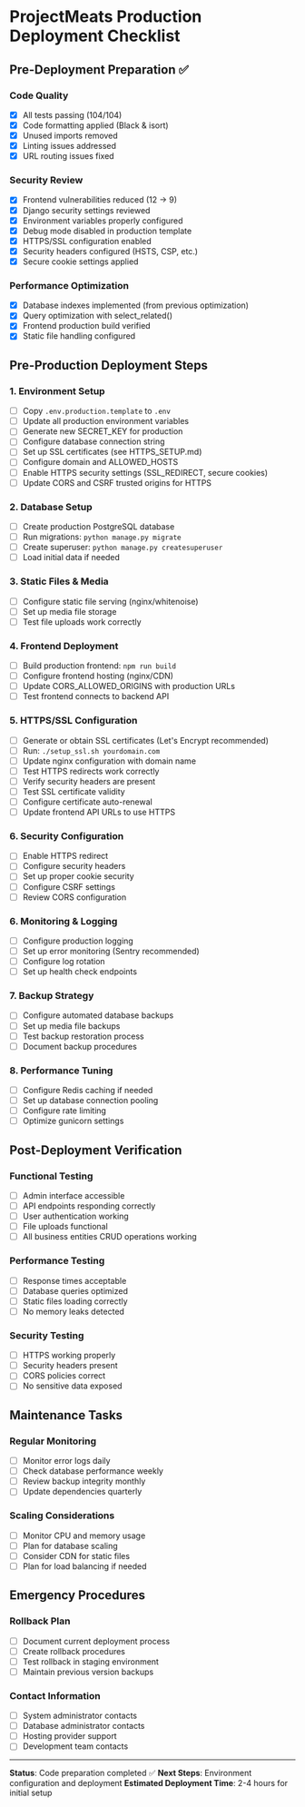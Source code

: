 # ProjectMeats Production Deployment Checklist

## Pre-Deployment Preparation ✅

### Code Quality
- [x] All tests passing (104/104)
- [x] Code formatting applied (Black & isort)
- [x] Unused imports removed
- [x] Linting issues addressed
- [x] URL routing issues fixed

### Security Review
- [x] Frontend vulnerabilities reduced (12 → 9)
- [x] Django security settings reviewed
- [x] Environment variables properly configured
- [x] Debug mode disabled in production template
- [x] HTTPS/SSL configuration enabled
- [x] Security headers configured (HSTS, CSP, etc.)
- [x] Secure cookie settings applied

### Performance Optimization
- [x] Database indexes implemented (from previous optimization)
- [x] Query optimization with select_related() 
- [x] Frontend production build verified
- [x] Static file handling configured

## Pre-Production Deployment Steps

### 1. Environment Setup
- [ ] Copy `.env.production.template` to `.env`
- [ ] Update all production environment variables
- [ ] Generate new SECRET_KEY for production
- [ ] Configure database connection string
- [ ] Set up SSL certificates (see HTTPS_SETUP.md)
- [ ] Configure domain and ALLOWED_HOSTS
- [ ] Enable HTTPS security settings (SSL_REDIRECT, secure cookies)
- [ ] Update CORS and CSRF trusted origins for HTTPS

### 2. Database Setup
- [ ] Create production PostgreSQL database
- [ ] Run migrations: `python manage.py migrate`
- [ ] Create superuser: `python manage.py createsuperuser`
- [ ] Load initial data if needed

### 3. Static Files & Media
- [ ] Configure static file serving (nginx/whitenoise)
- [ ] Set up media file storage
- [ ] Test file uploads work correctly

### 4. Frontend Deployment
- [ ] Build production frontend: `npm run build`
- [ ] Configure frontend hosting (nginx/CDN)
- [ ] Update CORS_ALLOWED_ORIGINS with production URLs
- [ ] Test frontend connects to backend API

### 5. HTTPS/SSL Configuration
- [ ] Generate or obtain SSL certificates (Let's Encrypt recommended)
- [ ] Run: `./setup_ssl.sh yourdomain.com`
- [ ] Update nginx configuration with domain name
- [ ] Test HTTPS redirects work correctly
- [ ] Verify security headers are present
- [ ] Test SSL certificate validity
- [ ] Configure certificate auto-renewal
- [ ] Update frontend API URLs to use HTTPS

### 6. Security Configuration
- [ ] Enable HTTPS redirect
- [ ] Configure security headers
- [ ] Set up proper cookie security
- [ ] Configure CSRF settings
- [ ] Review CORS configuration

### 6. Monitoring & Logging
- [ ] Configure production logging
- [ ] Set up error monitoring (Sentry recommended)
- [ ] Configure log rotation
- [ ] Set up health check endpoints

### 7. Backup Strategy
- [ ] Configure automated database backups
- [ ] Set up media file backups
- [ ] Test backup restoration process
- [ ] Document backup procedures

### 8. Performance Tuning
- [ ] Configure Redis caching if needed
- [ ] Set up database connection pooling
- [ ] Configure rate limiting
- [ ] Optimize gunicorn settings

## Post-Deployment Verification

### Functional Testing
- [ ] Admin interface accessible
- [ ] API endpoints responding correctly
- [ ] User authentication working
- [ ] File uploads functional
- [ ] All business entities CRUD operations working

### Performance Testing
- [ ] Response times acceptable
- [ ] Database queries optimized
- [ ] Static files loading correctly
- [ ] No memory leaks detected

### Security Testing
- [ ] HTTPS working properly
- [ ] Security headers present
- [ ] CORS policies correct
- [ ] No sensitive data exposed

## Maintenance Tasks

### Regular Monitoring
- [ ] Monitor error logs daily
- [ ] Check database performance weekly
- [ ] Review backup integrity monthly
- [ ] Update dependencies quarterly

### Scaling Considerations
- [ ] Monitor CPU and memory usage
- [ ] Plan for database scaling
- [ ] Consider CDN for static files
- [ ] Plan for load balancing if needed

## Emergency Procedures

### Rollback Plan
- [ ] Document current deployment process
- [ ] Create rollback procedures
- [ ] Test rollback in staging environment
- [ ] Maintain previous version backups

### Contact Information
- [ ] System administrator contacts
- [ ] Database administrator contacts
- [ ] Hosting provider support
- [ ] Development team contacts

---

**Status**: Code preparation completed ✅
**Next Steps**: Environment configuration and deployment
**Estimated Deployment Time**: 2-4 hours for initial setup